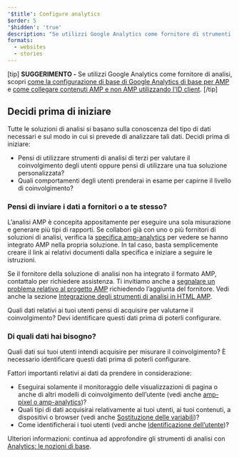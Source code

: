 ```yaml
---
'$title': Configure analytics
$order: 5
'$hidden': 'true'
description: "Se utilizzi Google Analytics come fornitore di strumenti di analisi, dovrai imparare la configurazione base di Google Analytics per AMP e come collegare contenuti AMP e non AMP utilizzando l'ID client"
formats:
  - websites
  - stories
---
```


[tip] **SUGGERIMENTO -** Se utilizzi Google Analytics come fornitore di analisi, scopri [come la configurazione di base di Google Analytics di base per AMP](https://developers.google.com/analytics/devguides/collection/amp-analytics/#basic_setup_to_measure_page_views) e [come collegare contenuti AMP e non AMP utilizzando l'ID client](https://support.google.com/analytics/answer/7486764). [/tip]

## Decidi prima di iniziare

Tutte le soluzioni di analisi si basano sulla conoscenza del tipo di dati necessari e sul modo in cui si prevede di analizzare tali dati. Decidi prima di iniziare:

- Pensi di utilizzare strumenti di analisi di terzi per valutare il coinvolgimento degli utenti oppure pensi di utilizzare una tua soluzione personalizzata?
- Quali comportamenti degli utenti prenderai in esame per capirne il livello di coinvolgimento?

### Pensi di inviare i dati a fornitori o a te stesso?

L’analisi AMP è concepita appositamente per eseguire una sola misurazione e generare più tipi di rapporti. Se collabori già con uno o più fornitori di soluzioni di analisi, verifica la [specifica amp-analytics](../../../../documentation/components/reference/amp-analytics.md) per vedere se hanno integrato AMP nella propria soluzione. In tal caso, basta semplicemente creare il link ai relativi documenti dalla specifica e iniziare a seguire le istruzioni.

Se il fornitore della soluzione di analisi non ha integrato il formato AMP, contattalo per richiedere assistenza. Ti invitiamo anche a [segnalare un problema relativo al progetto AMP](https://github.com/ampproject/amphtml/issues/new) richiedendo l’aggiunta del fornitore. Vedi anche la sezione [Integrazione degli strumenti di analisi in HTML AMP](https://github.com/ampproject/amphtml/blob/main/extensions/amp-analytics/integrating-analytics.md).

Quali dati relativi ai tuoi utenti pensi di acquisire per valutarne il coinvolgimento? Devi identificare questi dati prima di poterli configurare.

### Di quali dati hai bisogno?

Quali dati sui tuoi utenti intendi acquisire per misurare il coinvolgimento? È necessario identificare questi dati prima di poterli configurare.

Fattori importanti relativi ai dati da prendere in considerazione:

- Eseguirai solamente il monitoraggio delle visualizzazioni di pagina o anche di altri modelli di coinvolgimento dell’utente (vedi anche [amp-pixel o amp-analytics](analytics_basics.md#use-amp-pixel-or-amp-analytics))?
- Quali tipi di dati acquisirai relativamente ai tuoi utenti, ai tuoi contenuti, a dispositivi o browser (vedi anche [Sostituzione delle variabili](analytics_basics.md#variable-substitution))?
- Come identificherai i tuoi utenti (vedi anche [Identificazione dell’utente](analytics_basics.md#user-identification))?

Ulteriori informazioni: continua ad approfondire gli strumenti di analisi con [Analytics: le nozioni di base](analytics_basics.md).
